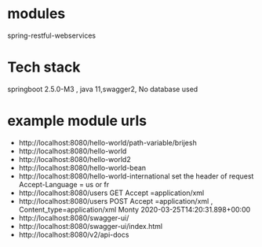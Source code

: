 # modules
spring-restful-webservices

# Tech stack
springboot 2.5.0-M3 , java 11,swagger2, No database used

# example module urls

- http://localhost:8080/hello-world/path-variable/brijesh
- http://localhost:8080/hello-world
- http://localhost:8080/hello-world2
- http://localhost:8080/hello-world-bean
- http://localhost:8080/hello-world-international set the header of request Accept-Language = us or fr
- http://localhost:8080/users GET Accept =application/xml
- http://localhost:8080/users POST Accept =application/xml , Content_type=application/xml
    <item>
        <name>Monty</name>
        <birthDate>2020-03-25T14:20:31.898+00:00</birthDate>
    </item>
- http://localhost:8080/swagger-ui/ 
- http://localhost:8080/swagger-ui/index.html
- http://localhost:8080/v2/api-docs